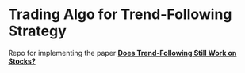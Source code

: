 # Trading Algo for Trend-Following Strategy

Repo for implementing the paper [**Does Trend-Following Still Work on Stocks?**](https://papers.ssrn.com/sol3/papers.cfm?abstract_id=5084316&utm_source=chatgpt.com#paper-citations-widget)